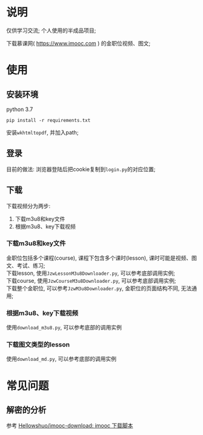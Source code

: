
# 说明
仅供学习交流; 个人使用的半成品项目; 

下载慕课网( https://www.imooc.com ) 的金职位视频、图文;

# 使用
## 安装环境 
python 3.7
```
pip install -r requirements.txt
```
安装`wkhtmltopdf`, 并加入path;

## 登录
目前的做法: 浏览器登陆后把cookie复制到`login.py`的对应位置; 

## 下载
下载视频分为两步: 
1. 下载m3u8和key文件
2. 根据m3u8、key下载视频


### 下载m3u8和key文件
金职位包括多个课程(course), 课程下包含多个课时(lesson), 课时可能是视频、图文、考试、练习;    
下载lesson, 使用`JzwLessonM3u8Downloader.py`, 可以参考底部调用实例;   
下载course, 使用`JzwCourseM3u8Downloader.py`, 可以参考底部调用实例;   
下载整个金职位, 可以参考`JzwM3u8Downloader.py`, 金职位的页面结构不同, 无法通用;   

### 根据m3u8、key下载视频
使用`download_m3u8.py`, 可以参考底部的调用实例

### 下载图文类型的lesson
使用`download_md.py`, 可以参考底部的调用实例


# 常见问题
## 解密的分析
参考 [Hellowshuo/imooc-download: imooc 下载脚本](https://github.com/Hellowshuo/imooc-download)
